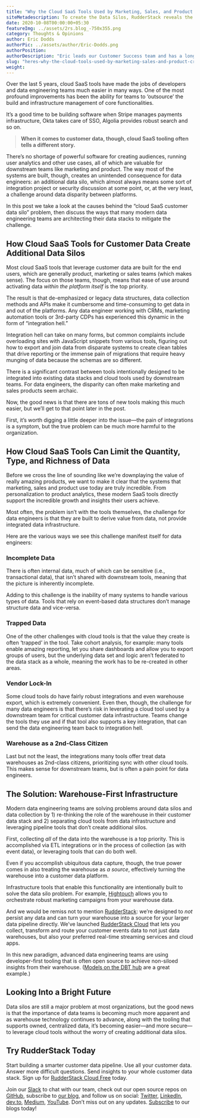 ```yaml
---
title: "Why the Cloud SaaS Tools Used by Marketing, Sales, and Product Teams Create Data Silos"
siteMetadescription: To create the Data Silos, RudderStack reveals the reason that why the Cloud SaaS tools were in use and managed by the Marketing, Sales and Product Teams. 
date: 2020-10-08T00:00:00+05:30
featureImg: ../assets/2rs.blog_-750x355.png
category: Thoughts & Opinions
author: Eric Dodds
authorPic: ../assets/author/Eric-Dodds.png
authorPosition: 
authorDescription: "Eric leads our Customer Success team and has a long history of helping companies architect customer data stacks and use their data to grow."
slug: "heres-why-the-cloud-tools-used-by-marketing-sales-and-product-create-data-silos/"
weight: 
---
```

Over the last 5 years, cloud SaaS tools have made the jobs of developers and data engineering teams much easier in many ways. One of the most profound improvements has been the ability for teams to ‘outsource’ the build and infrastructure management of core functionalities. 

It’s a good time to be building software when Stripe manages payments infrastructure, Okta takes care of SSO, Algolia provides robust search and so on. 

> **When it comes to customer data, though, cloud SaaS tooling often tells a different story.** 

There’s no shortage of powerful software for creating audiences, running user analytics and other use cases, all of which are valuable for downstream teams like marketing and product. The way most of the systems are built, though, creates an unintended consequence for data engineers: an additional data silo, which almost always means some sort of integration project or security discussion at some point, or, at the very least, a challenge around data disparity between platforms.

In this post we take a look at the causes behind the “cloud SaaS customer data silo” problem, then discuss the ways that many modern data engineering teams are architecting their data stacks to mitigate the challenge.  

How Cloud SaaS Tools for Customer Data Create Additional Data Silos
-------------------------------------------------------------------

Most cloud SaaS tools that leverage customer data are built for the end users, which are generally product, marketing or sales teams (which makes sense). The focus on those teams, though, means that ease of use around activating data _within the platform itself_ is the top priority. 

The result is that de-emphasized or legacy data structures, data collection methods and APIs make it cumbersome and time-consuming to get data in and out of the platforms. Any data engineer working with CRMs, marketing automation tools or 3rd-party CDPs has experienced this dynamic in the form of “integration hell.” 

Integration hell can take on many forms, but common complaints include overloading sites with JavaScript snippets from various tools, figuring out how to export and join data from disparate systems to create clean tables that drive reporting or the immense pain of migrations that require heavy munging of data because the schemas are so different. 

There is a significant contrast between tools intentionally designed to be integrated into existing data stacks and cloud tools used by downstream teams. For data engineers, the disparity can often make marketing and sales products seem archaic. 

Now, the good news is that there are tons of new tools making this much easier, but we’ll get to that point later in the post. 

First, it’s worth digging a little deeper into the issue—the pain of integrations is a symptom, but the true problem can be much more harmful to the organization.  

How Cloud SaaS Tools Can Limit the Quantity, Type, and Richness of Data
-----------------------------------------------------------------------

Before we cross the line of sounding like we’re downplaying the value of really amazing products, we want to make it clear that the systems that marketing, sales and product use today are truly incredible. From personalization to product analytics, these modern SaaS tools directly support the incredible growth and insights their users achieve. 

Most often, the problem isn’t with the tools themselves, the challenge for data engineers is that they are built to derive value from data, not provide integrated data infrastructure. 

Here are the various ways we see this challenge manifest itself for data engineers: 

### **Incomplete Data**

There is often internal data, much of which can be sensitive (i.e., transactional data), that isn’t shared with downstream tools, meaning that the picture is inherently incomplete. 

Adding to this challenge is the inability of many systems to handle various types of data. Tools that rely on event-based data structures don’t manage structure data and vice-versa. 

### **Trapped Data**

One of the other challenges with cloud tools is that the value they create is often ‘trapped’ in the tool. Take cohort analysis, for example: many tools enable amazing reporting, let you share dashboards and allow you to export groups of users, but the underlying data set and logic aren’t federated to the data stack as a whole, meaning the work has to be re-created in other areas. 

### **Vendor Lock-In**

Some cloud tools do have fairly robust integrations and even warehouse export, which is extremely convenient. Even then, though, the challenge for many data engineers is that there’s risk in leverating a cloud tool used by a downstream team for critical customer data infrastructure. Teams change the tools they use and if that tool also supports a key integration, that can send the data engineering team back to integration hell. 

### **Warehouse as a 2nd-Class Citizen**

Last but not the least, the integrations many tools offer treat data warehouses as 2nd-class citizens, prioritizing sync with other cloud tools. This makes sense for downstream teams, but is often a pain point for data engineers. 

The Solution: Warehouse-First Infrastructure
--------------------------------------------

Modern data engineering teams are solving problems around data silos and data collection by 1) re-thinking the role of the warehouse in their customer data stack and 2) separating cloud tools from data infrastructure and leveraging pipeline tools that don’t create additional silos. 

First, collecting _all_ of the data into the warehouse is a top priority. This is accomplished via ETL integrations or in the process of collection (as with event data), or leveraging tools that can do both well. 

Even if you accomplish ubiquitous data capture, though, the true power comes in also treating the warehouse as _a source_, effectively turning the warehouse into a customer data platform. 

Infrastructure tools that enable this functionality are intentionally built to solve the data silo problem. For example, [Hightouch](https://www.hightouch.io/) allows you to orchestrate robust marketing campaigns from your warehouse data. 

And we would be remiss not to mention [RudderStack](http://www.rudderstack.debugme.in): we’re designed to _not_ persist any data and can turn your warehouse into a source for your larger data pipeline directly. We’ve launched [RudderStack Cloud](https://resources.rudderstack.com/rudderstack-cloud) that lets you collect, transform and route your customer events data to not just data warehouses, but also your preferred real-time streaming services and cloud apps.

In this new paradigm, advanced data engineering teams are using developer-first tooling that is often open source to achieve non-siloed insights from their warehouse. ([Models on the DBT hub](https://hub.getdbt.com/) are a great example.) 

Looking Into a Bright Future
----------------------------

Data silos are still a major problem at most organizations, but the good news is that the importance of data teams is becoming much more apparent and as warehouse technology continues to advance, along with the tooling that supports owned, centralized data, it’s becoming easier—and more secure—to leverage cloud tools without the worry of creating additional data silos.

## Try RudderStack Today

Start building a smarter customer data pipeline. Use all your customer data. Answer more difficult questions. Send insights to your whole customer data stack. Sign up for [RudderStack Cloud Free](https://app.rudderlabs.com/signup?type=freetrial) today.

Join our [Slack](https://resources.rudderstack.com/join-rudderstack-slack) to chat with our team, check out our open source repos on [GitHub](https://github.com/rudderlabs), subscribe to [our blog](https://rudderstack.com/blog/), and follow us on social: [Twitter](https://twitter.com/RudderStack), [LinkedIn](https://www.linkedin.com/company/rudderlabs/), [dev.to](https://dev.to/rudderstack), [Medium](https://rudderstack.medium.com/), [YouTube](https://www.youtube.com/channel/UCgV-B77bV_-LOmKYHw8jvBw). Don’t miss out on any updates. [Subscribe](https://rudderstack.com/blog/) to our blogs today!
